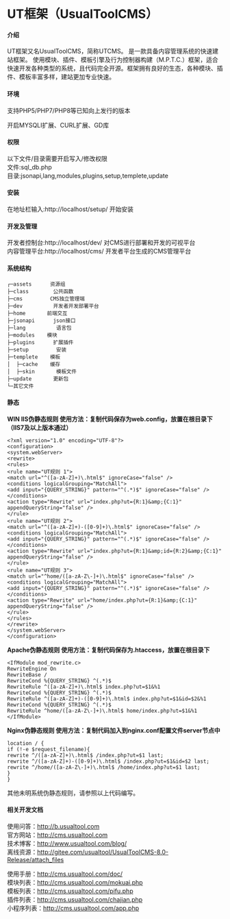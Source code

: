 # UT框架（UsualToolCMS）

#### 介绍
UT框架又名UsualToolCMS，简称UTCMS。
是一款具备内容管理系统的快速建站框架。
使用模块、插件、模板引擎及行为控制器构建（M.P.T.C.）框架，适合快速开发各种类型的系统，且代码完全开源。框架拥有良好的生态，各种模块、插件、模板丰富多样，建站更加专业快速。

#### 环境
支持PHP5/PHP7/PHP8等已知向上发行的版本

开启MYSQLI扩展、CURL扩展、GD库

#### 权限
以下文件/目录需要开启写入/修改权限                                                                
文件:sql_db.php                                                                                   
目录:jsonapi,lang,modules,plugins,setup,templete,update 

#### 安装
在地址栏输入:http://localhost/setup/ 开始安装 

#### 开发及管理
开发者控制台:http://localhost/dev/ 对CMS进行部署和开发的可视平台                                  
内容管理平台:http://localhost/cms/ 开发者平台生成的CMS管理平台 

#### 系统结构

```
┌─assets      资源组
├─class        公共函数  
├─cms         CMS独立管理端
├─dev          开发者开发部署平台
├─home       前端交互
├─jsonapi      json接口
├─lang          语言包
├─modules    模块
├─plugins      扩展插件
├─setup         安装
├─templete    模板
│  ├─cache    缓存 
│  ├─skin       模板文件
├─update       更新包
└─其它文件
```


#### 静态
 **WIN IIS伪静态规则
使用方法：复制代码保存为web.config，放置在根目录下（IIS7及以上版本通过）** 

```
<?xml version="1.0" encoding="UTF-8"?>
<configuration>
<system.webServer>
<rewrite>
<rules>
<rule name="UT规则 1">
<match url="^([a-zA-Z]+)\.html$" ignoreCase="false" />
<conditions logicalGrouping="MatchAll">
<add input="{QUERY_STRING}" pattern="^(.*)$" ignoreCase="false" />
</conditions>
<action type="Rewrite" url="index.php?ut={R:1}&amp;{C:1}" appendQueryString="false" />
</rule>
<rule name="UT规则 2">
<match url="^([a-zA-Z]+)-([0-9]+)\.html$" ignoreCase="false" />
<conditions logicalGrouping="MatchAll">
<add input="{QUERY_STRING}" pattern="^(.*)$" ignoreCase="false" />
</conditions>
<action type="Rewrite" url="index.php?ut={R:1}&amp;id={R:2}&amp;{C:1}" appendQueryString="false" />
</rule>
<rule name="UT规则 3">
<match url="^home/([a-zA-Z\-]+)\.html$" ignoreCase="false" />
<conditions logicalGrouping="MatchAll">
<add input="{QUERY_STRING}" pattern="^(.*)$" ignoreCase="false" />
</conditions>
<action type="Rewrite" url="home/index.php?ut={R:1}&amp;{C:1}" appendQueryString="false" />
</rule>
</rules>
</rewrite>
</system.webServer>
</configuration>
```

 **Apache伪静态规则
使用方法：复制代码保存为.htaccess，放置在根目录下** 

```
<IfModule mod_rewrite.c>
RewriteEngine On
RewriteBase /
RewriteCond %{QUERY_STRING} ^(.*)$
RewriteRule ^([a-zA-Z]+)\.html$ index.php?ut=$1&%1
RewriteCond %{QUERY_STRING} ^(.*)$
RewriteRule ^([a-zA-Z]+)-([0-9]+)\.html$ index.php?ut=$1&id=$2&%1
RewriteCond %{QUERY_STRING} ^(.*)$
RewriteRule ^home/([a-zA-Z\-]+)\.html$ home/index.php?ut=$1&%1
</IfModule>
```

 **Nginx伪静态规则
使用方法：复制代码加入到nginx.conf配置文件server节点中** 

```
location / {
if (!-e $request_filename){
rewrite ^/([a-zA-Z]+)\.html$ /index.php?ut=$1 last;
rewrite ^/([a-zA-Z]+)-([0-9]+)\.html$ /index.php?ut=$1&id=$2 last;
rewrite ^/home/([a-zA-Z\-]+)\.html$ /home/index.php?ut=$1 last;
}
}
```

其他未明系统伪静态规则，请参照以上代码编写。

#### 相关开发文档
使用问答：http://b.usualtool.com                                                                                         
官方网站：http://cms.usualtool.com                                                                 
技术博客：http://www.usualtool.com/blog/                                                           
离线资源：http://gitee.com/usualtool/UsualToolCMS-8.0-Release/attach_files

使用手册：http://cms.usualtool.com/doc/                                                           
模块列表：http://cms.usualtool.com/mokuai.php                                                     
模板列表：http://cms.usualtool.com/pifu.php                                                       
插件列表：http://cms.usualtool.com/chajian.php                                                    
小程序列表：http://cms.usualtool.com/app.php